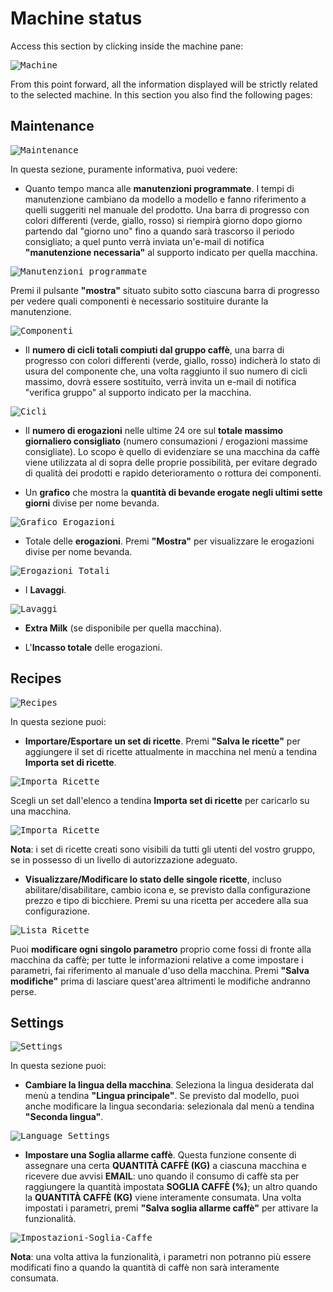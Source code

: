 # Machine status

Access this section by clicking inside the machine pane:

<kbd>![Machine](_images/machine-riquadro-eng.png)</kbd>

From this point forward, all the information displayed will be strictly related to the selected machine.
In this section you also find the following pages:

## Maintenance

<kbd>![Maintenance](_images/machine-manutenzione2-eng.png)</kbd>


In questa sezione, puramente informativa, puoi vedere:
     
- Quanto tempo manca alle **manutenzioni programmate**. I tempi di manutenzione cambiano da modello a modello e fanno riferimento a quelli suggeriti nel manuale del prodotto. Una barra di progresso con colori differenti (verde, giallo, rosso) si riempirà giorno dopo giorno partendo dal "giorno uno" fino a quando sarà trascorso il periodo consigliato; a quel punto verrà inviata un'e-mail di notifica **"manutenzione necessaria"** al supporto indicato per quella macchina. 

<kbd>![Manutenzioni programmate](_images/machine-manutenzione-program-eng.png)</kbd>

Premi il pulsante **"mostra"** situato subito sotto ciascuna barra di progresso per vedere quali componenti è necessario sostituire durante la manutenzione.

<kbd>![Componenti](_images/machine-componenti.png)</kbd>

- Il **numero di cicli totali compiuti dal gruppo caffè**, una barra di progresso con colori differenti (verde, giallo, rosso) indicherà lo stato di usura del componente che, una volta raggiunto il suo numero di cicli massimo, dovrà essere sostituito, verrà invita un e-mail di notifica "verifica gruppo" al supporto indicato per la macchina.

<kbd>![Cicli](_images/machine-cicli-eng.png)</kbd>

- Il **numero di erogazioni** nelle ultime 24 ore sul **totale massimo giornaliero consigliato** (numero consumazioni / erogazioni massime consigliate). Lo scopo è quello di evidenziare se una macchina da caffè viene utilizzata al di sopra delle proprie possibilità, per evitare degrado di qualità dei prodotti e rapido deterioramento o rottura dei componenti.
     
- Un **grafico** che mostra la **quantità di bevande erogate negli ultimi sette giorni** divise per nome bevanda.

 <kbd>![Grafico Erogazioni](_images/machine-grafico-eng.png)</kbd>

- Totale delle **erogazioni**. Premi **"Mostra"** per visualizzare le erogazioni divise per nome bevanda.

<kbd>![Erogazioni Totali](_images/machine-erog-totali2.png)</kbd>


- I **Lavaggi**.

<kbd>![Lavaggi](_images/machine-lavaggi-eng.png)</kbd>

- **Extra Milk** (se disponibile per quella macchina).

- L'**Incasso totale** delle erogazioni.


     
 ## Recipes
 
 <kbd>![Recipes](_images/machine-ricette-eng.png)</kbd>
 
 In questa sezione puoi:
 
 - **Importare/Esportare un set di ricette**. Premi **"Salva le ricette"** per aggiungere il set di ricette attualmente in macchina nel menù a tendina **Importa set di ricette**. 

 <kbd>![Importa Ricette](_images/machine-salva-ricette-eng.png)</kbd>

Scegli un set dall'elenco a tendina **Importa set di ricette** per caricarlo su una macchina. 

 <kbd>![Importa Ricette](_images/machine-importa-ricette-eng.png)</kbd>

**Nota**: i set di ricette creati sono visibili da tutti gli utenti del vostro gruppo, se in possesso di un livello di autorizzazione adeguato.

- **Visualizzare/Modificare lo stato delle singole ricette**, incluso abilitare/disabilitare, cambio icona e, se previsto dalla configurazione prezzo e tipo di bicchiere. 
Premi su una ricetta per accedere alla sua configurazione. 

<kbd>![Lista Ricette](_images/machine-ricette-lista-eng.png)</kbd>

Puoi **modificare ogni singolo parametro** proprio come fossi di fronte alla macchina da caffè; per tutte le informazioni relative a come impostare i parametri, fai riferimento al manuale d'uso della macchina. Premi **"Salva modifiche"** prima di lasciare quest'area altrimenti le modifiche andranno perse.   


 
 ## Settings
 
 <kbd>![Settings](_images/machine-impostazioni-eng.png)</kbd>
 
  In questa sezione puoi:
  
  - **Cambiare la lingua della macchina**. Seleziona la lingua desiderata dal menù a tendina **"Lingua principale"**. 
  Se previsto dal modello, puoi anche modificare la lingua secondaria: selezionala dal menù a tendina **"Seconda lingua"**.
  
  <kbd>![Language Settings](_images/machine-lingua-eng.png)</kbd>
  
  - **Impostare una Soglia allarme caffè**. Questa funzione consente di assegnare una certa **QUANTITÀ CAFFÈ (KG)** a ciascuna macchina e ricevere due avvisi **EMAIL**: uno quando il consumo di caffè sta per raggiungere la quantità impostata **SOGLIA CAFFÈ (%)**; un altro quando la **QUANTITÀ CAFFÈ (KG)** viene interamente consumata. 
Una volta impostati i parametri, premi **"Salva soglia allarme caffè"** per attivare la funzionalità. 

<kbd>![Impostazioni-Soglia-Caffe](_images/machine-soglia.png)</kbd>

**Nota**: una volta attiva la funzionalità, i parametri non potranno più essere modificati fino a quando la quantità di caffè non sarà interamente consumata. 








